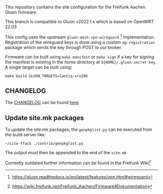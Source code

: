This repository contains the site configuration for the Freifunk Aachen Gluon
firmware.

This branch is compatible to Gluon v2022.1.x which is based on OpenWRT 22.03

This config uses the upstream `gluon-mesh-vpn-wireguard` [^gluon-meshvpn] implementation.
Registration of the wireguard keys is done using a custom `wg-registration` package which sends the key through POST to our broker.

Firmware can be built using `make manifest` or `make sign` if a key for signing the manifest is existing in the home directory at `${HOME}/.gluon-secret-key`.
A single target can be built using:

`make build GLUON_TARGETS=lantiq-xrx200`

## CHANGELOG
The [CHANGELOG](./CHANGELOG.md) can be found [here](./CHANGELOG.md)

## Update site.mk packages

To update the site.mk packages, the `genpkglist.py` can be executed from the build server like:

```console
~/site-ffac$ ./contrib/genpkglist.py
```

The output must then be appended to the end of the `site.mk`

Currently outdated further information can be found in the Freifunk Wiki[^wiki]



[^wiki]: https://wiki.freifunk.net/Freifunk_Aachen/Firmware#Dokumentation
[^gluon-meshvpn]: https://gluon.readthedocs.io/en/latest/features/vpn.html#wireguard

